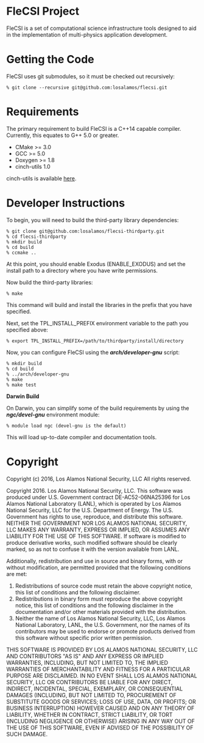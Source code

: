 # FleCSI Project

FleCSI is a set of computational science infrastructure tools designed to aid in the implementation of
multi-physics application development.

# Getting the Code

FleCSI uses git submodules, so it must be checked out recursively:

    % git clone --recursive git@github.com:losalamos/flecsi.git

# Requirements

The primary requirement to build FleCSI is a C++14 capable compiler.  Currently,
this equates to G++ 5.0 or greater.

* CMake >= 3.0
* GCC >= 5.0
* Doxygen >= 1.8
* cinch-utils 1.0

cinch-utils is available [here](https://github.com/losalamos/cinch-utils).

# Developer Instructions

To begin, you will need to build the third-party library dependencies:

    % git clone git@github.com:losalamos/flecsi-thirdparty.git
    % cd flecsi-thirdparty
    % mkdir build
    % cd build
    % ccmake ..

At this point, you should enable Exodus (ENABLE\_EXODUS) and set the install path to a
directory where you have write permissions.

Now build the third-party libraries:

    % make

This command will build and install the libraries in the prefix that you have specified.

Next, set the TPL\_INSTALL\_PREFIX environment variable to the path you specified above:

    % export TPL_INSTALL_PREFIX=/path/to/thirdparty/install/directory

Now, you can configure FleCSI using the ***arch/developer-gnu*** script:

    % mkdir build
    % cd build
    % ../arch/developer-gnu
    % make
    % make test

**Darwin Build**

On Darwin, you can simplify some of the build requirements by using the
***ngc/devel-gnu*** environment module:

    % module load ngc (devel-gnu is the default)

This will load up-to-date compiler and documentation tools.

# Copyright

Copyright (c) 2016, Los Alamos National Security, LLC
All rights reserved.

Copyright 2016. Los Alamos National Security, LLC. This software was produced under U.S. Government contract DE-AC52-06NA25396 for Los Alamos National Laboratory (LANL), which is operated by Los Alamos National Security, LLC for the U.S. Department of Energy. The U.S. Government has rights to use, reproduce, and distribute this software.  NEITHER THE GOVERNMENT NOR LOS ALAMOS NATIONAL SECURITY, LLC MAKES ANY WARRANTY, EXPRESS OR IMPLIED, OR ASSUMES ANY LIABILITY FOR THE USE OF THIS SOFTWARE.  If software is modified to produce derivative works, such modified software should be clearly marked, so as not to confuse it with the version available from LANL.
 
 Additionally, redistribution and use in source and binary forms, with or without modification, are permitted provided that the following conditions are met:
1. Redistributions of source code must retain the above copyright notice, this list of conditions and the following disclaimer.
2. Redistributions in binary form must reproduce the above copyright notice, this list of conditions and the following disclaimer in the documentation and/or other materials provided with the distribution.
3. Neither the name of Los Alamos National Security, LLC, Los Alamos National Laboratory, LANL, the U.S. Government, nor the names of its contributors may be used to endorse or promote products derived from this software without specific prior written permission.

THIS SOFTWARE IS PROVIDED BY LOS ALAMOS NATIONAL SECURITY, LLC AND CONTRIBUTORS "AS IS" AND ANY EXPRESS OR IMPLIED WARRANTIES, INCLUDING, BUT NOT LIMITED TO, THE IMPLIED WARRANTIES OF MERCHANTABILITY AND FITNESS FOR A PARTICULAR PURPOSE ARE DISCLAIMED. IN NO EVENT SHALL LOS ALAMOS NATIONAL SECURITY, LLC OR CONTRIBUTORS BE LIABLE FOR ANY DIRECT, INDIRECT, INCIDENTAL, SPECIAL, EXEMPLARY, OR CONSEQUENTIAL DAMAGES (INCLUDING, BUT NOT LIMITED TO, PROCUREMENT OF SUBSTITUTE GOODS OR SERVICES; LOSS OF USE, DATA, OR PROFITS; OR BUSINESS INTERRUPTION) HOWEVER CAUSED AND ON ANY THEORY OF LIABILITY, WHETHER IN CONTRACT, STRICT LIABILITY, OR TORT (INCLUDING NEGLIGENCE OR OTHERWISE) ARISING IN ANY WAY OUT OF THE USE OF THIS SOFTWARE, EVEN IF ADVISED OF THE POSSIBILITY OF SUCH DAMAGE.

<!-- vim: set tabstop=4 shiftwidth=4 expandtab : -->
